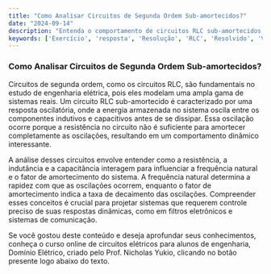 ```yaml
---
title: "Como Analisar Circuitos de Segunda Ordem Sub-amortecidos?"
date: "2024-09-14"
description: "Entenda o comportamento de circuitos RLC sub-amortecidos e sua importância em engenharia elétrica."
keywords: ['Exercício', 'resposta', 'Resolução', 'RLC', 'Resolvido', 'Valor', 'sub-amortecida']
---
```


### Como Analisar Circuitos de Segunda Ordem Sub-amortecidos?

Circuitos de segunda ordem, como os circuitos RLC, são fundamentais no estudo de engenharia elétrica, pois eles modelam uma ampla gama de sistemas reais. Um circuito RLC sub-amortecido é caracterizado por uma resposta oscilatória, onde a energia armazenada no sistema oscila entre os componentes indutivos e capacitivos antes de se dissipar. Essa oscilação ocorre porque a resistência no circuito não é suficiente para amortecer completamente as oscilações, resultando em um comportamento dinâmico interessante.

A análise desses circuitos envolve entender como a resistência, a indutância e a capacitância interagem para influenciar a frequência natural e o fator de amortecimento do sistema. A frequência natural determina a rapidez com que as oscilações ocorrem, enquanto o fator de amortecimento indica a taxa de decaimento das oscilações. Compreender esses conceitos é crucial para projetar sistemas que requerem controle preciso de suas respostas dinâmicas, como em filtros eletrônicos e sistemas de comunicação.

Se você gostou deste conteúdo e deseja aprofundar seus conhecimentos, conheça o curso online de circuitos elétricos para alunos de engenharia, Domínio Elétrico, criado pelo Prof. Nicholas Yukio, clicando no botão presente logo abaixo do texto.